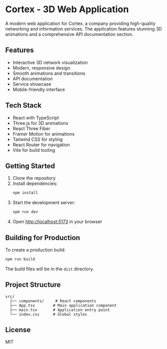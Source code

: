 # Cortex - 3D Web Application

A modern web application for Cortex, a company providing high-quality networking and information services. The application features stunning 3D animations and a comprehensive API documentation section.

## Features

- Interactive 3D network visualization
- Modern, responsive design
- Smooth animations and transitions
- API documentation
- Service showcase
- Mobile-friendly interface

## Tech Stack

- React with TypeScript
- Three.js for 3D animations
- React Three Fiber
- Framer Motion for animations
- Tailwind CSS for styling
- React Router for navigation
- Vite for build tooling

## Getting Started

1. Clone the repository
2. Install dependencies:
   ```bash
   npm install
   ```
3. Start the development server:
   ```bash
   npm run dev
   ```
4. Open [http://localhost:5173](http://localhost:5173) in your browser

## Building for Production

To create a production build:

```bash
npm run build
```

The build files will be in the `dist` directory.

## Project Structure

```
src/
  ├── components/     # React components
  ├── App.tsx        # Main application component
  ├── main.tsx       # Application entry point
  └── index.css      # Global styles
```

## License

MIT 